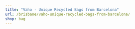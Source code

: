 ```yaml
---
title: "Vaho - Unique Recycled Bags from Barcelona"
url: /brisbane/vaho-unique-recycled-bags-from-barcelona/
shop: bag
---
```

